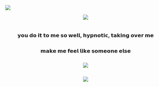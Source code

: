 ![](https://cdn.discordapp.com/attachments/1189380633882021920/1226409857599406181/9d2df1b7bef43329d7f04771471fae0417b5ef04.png?ex=66a5dd2f&is=66a48baf&hm=161750bcb5e28a78b3a8fbc6ed0c98acbeb187291bde44f0652584f689c5c6ac&)
<div align="center">
	<img src="https://cdn.discordapp.com/attachments/1189380634188185608/1240183828849360946/Untitled21_20240515000613.png?ex=66a5e032&is=66a48eb2&hm=f9a37064a828ca97cd257311bb86f47c0f8a607915ba7f0038068b15fc378755&">
<div align="center">
</div>
<div align="center">
<h1>
<div align="center">
<sup><sub><sub>𝘆𝗼𝘂 𝗱𝗼 𝗶𝘁 𝘁𝗼 𝗺𝗲 𝘀𝗼 𝘄𝗲𝗹𝗹, 𝗵𝘆𝗽𝗻𝗼𝘁𝗶𝗰, 𝘁𝗮𝗸𝗶𝗻𝗴 𝗼𝘃𝗲𝗿 𝗺𝗲</sub></sup></sup>

 <sup><sub><sup>𝗺𝗮𝗸𝗲 𝗺𝗲 𝗳𝗲𝗲𝗹 𝗹𝗶𝗸𝗲 𝘀𝗼𝗺𝗲𝗼𝗻𝗲 𝗲𝗹𝘀𝗲</sub></sup></sup>

![](https://komarev.com/ghpvc/?username=freethecanine&color=000000&style=flat-square)
	
<img src="https://cdn.discordapp.com/attachments/1189380633882021920/1226409933159927888/9d2df1b7bef43329d7f04771471fae0417b5ef04.png?ex=66a5dd41&is=66a48bc1&hm=10094a353e0dfc448d5279ca8da102a3cd6da37326a23b49f83ed20a0bfa84d2&">
</div>
